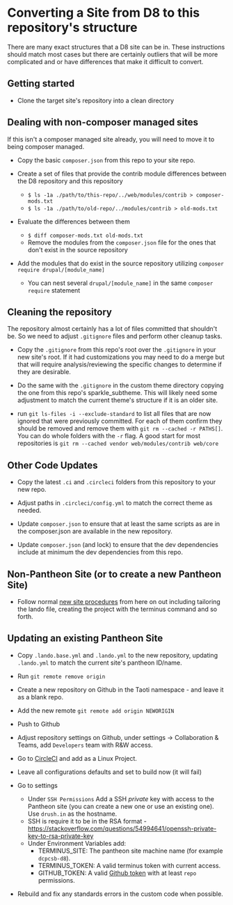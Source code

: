 # Converting a Site from D8 to this repository's structure
There are many exact structures that a D8 site can be in. These instructions should match most cases but there are
certainly outliers that will be more complicated and or have differences that make it difficult to convert.

## Getting started
- Clone the target site's repository into a clean directory

## Dealing with non-composer managed sites
If this isn't a composer managed site already, you will need to move it to being composer managed.

- Copy the basic `composer.json` from this repo to your site repo.

- Create a set of files that provide the contrib module differences between the D8 repository and this repository

  - `$ ls -1a ./path/to/this-repo/../web/modules/contrib > composer-mods.txt`
  - `$ ls -1a ./path/to/old-repo/../modules/contrib > old-mods.txt`

- Evaluate the differences between them
  - `$ diff composer-mods.txt old-mods.txt`
  - Remove the modules from the `composer.json` file for the ones that don't exist in the source repository

- Add the modules that do exist in the source repository utilizing `composer require drupal/[module_name]`
  - You can nest several `drupal/[module_name]` in the same `composer require` statement

## Cleaning the repository
The repository almost certainly has a lot of files committed that shouldn't be. So we need to adjust `.gitignore` files
and perform other cleanup tasks.

- Copy the `.gitignore` from this repo's root over the `.gitignore` in your new site's root. If it had customizations
you may need to do a merge but that will require analysis/reviewing the specific changes to determine if they are
desirable.

- Do the same with the `.gitignore` in the custom theme directory copying the one from this repo's sparkle_subtheme.
This will likely need some adjustment to match the current theme's structure if it is an older site.

- run `git ls-files -i --exclude-standard` to list all files that are now ignored that were previously committed. For
each of them confirm they should be removed and remove them with `git rm --cached -r PATHS[]`. You can do whole folders
with the `-r` flag. A good start for most repositories is `git rm --cached vendor web/modules/contrib web/core`

## Other Code Updates
- Copy the latest `.ci` and `.circleci` folders from this repository to your new repo.

- Adjust paths in `.circleci/config.yml` to match the correct theme as needed.

- Update `composer.json` to ensure that at least the same scripts as are in the composer.json are available in the
new repository.

- Update `composer.json` (and lock) to ensure that the dev dependencies include at minimum the dev dependencies from
this repo.

## Non-Pantheon Site (or to create a new Pantheon Site)

- Follow normal [new site procedures](new-site.md) from here on out including tailoring the lando file, creating the
project with the terminus command and so forth.

## Updating an existing Pantheon Site
- Copy `.lando.base.yml` and `.lando.yml` to the new repository, updating `.lando.yml` to match the current site's
pantheon ID/name.

- Run `git remote remove origin`

- Create a new repository on Github in the Taoti namespace - and leave it as a blank repo.

- Add the new remote `git remote add origin NEWORIGIN`

- Push to Github

- Adjust repository settings on Github, under settings -&gt; Collaboration &amp; Teams, add `Developers` team with R&W
access.

- Go to [CircleCI](https://circleci.com/add-projects/gh/Taoti) and add as a Linux Project.

- Leave all configurations defaults and set to build now (it will fail)

- Go to settings
    - Under `SSH Permissions` Add a SSH _private_ key with access to the Pantheon site (you can create a new one or use
    an existing one). Use `drush.in` as the hostname.
   - SSH is require it to be in the RSA format - https://stackoverflow.com/questions/54994641/openssh-private-key-to-rsa-private-key
    - Under  Environment Variables add:
        - TERMINUS_SITE: The pantheon site machine name (for example `dcpcsb-d8`).
        - TERMINUS_TOKEN: A valid terminus token with current access.
        - GITHUB_TOKEN: A valid [Github token](https://github.com/settings/tokens)  with at least `repo` permissions.

- Rebuild and fix any standards errors in the custom code when possible.
 
